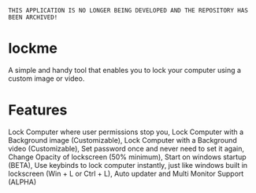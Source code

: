 `THIS APPLICATION IS NO LONGER BEING DEVELOPED AND THE REPOSITORY HAS BEEN ARCHIVED!`

lockme
======

A simple and handy tool that enables you to lock your computer using a custom image or video.

Features
======

Lock Computer where user permissions stop you, Lock Computer with a Background image (Customizable), Lock Computer with a Background video (Customizable), Set password once and never need to set it again, Change Opacity of lockscreen (50% minimum), Start on windows startup (BETA), Use keybinds to lock computer instantly, just like windows built in lockscreen (Win + L or Ctrl + L), Auto updater and Multi Monitor Support (ALPHA)
